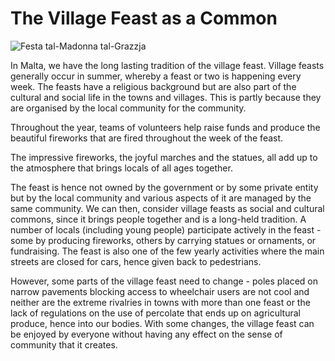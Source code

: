 # The Village Feast as a Common

![Festa tal-Madonna tal-Grazzja](http://www.visitmalta.com/file.aspx?f=15292)

In Malta, we have the long lasting tradition of the village feast. Village feasts generally occur in summer, whereby a feast or 
two is happening every week. The feasts have a religious background but are also part of the cultural and social life in the towns 
and villages. This is partly because they are organised by the local community for the community.

Throughout the year, teams of volunteers help raise funds and produce the beautiful fireworks that are fired throughout the week 
of the feast.

The impressive fireworks, the joyful marches and the statues, all add up to the atmosphere that brings locals of all ages together.

The feast is hence not owned by the government or by some private entity but by the local community and various aspects of it are 
managed by the same community. We can then, consider village feasts as social and cultural commons, since it brings people together 
and is a long-held tradition. A number of locals (including young people) participate actively in the feast - some by producing 
fireworks, others by carrying statues or ornaments, or fundraising. The feast is also one of the few yearly activities where the 
main streets are closed for cars, hence given back to pedestrians.

However, some parts of the village feast need to change - poles placed on narrow pavements blocking access to wheelchair users are 
not cool and neither are the extreme rivalries in towns with more than one feast or the lack of regulations on the use of percolate 
that ends up on agricultural produce, hence into our bodies. With some changes, the village feast can be enjoyed by everyone without 
having any effect on the sense of community that it creates.
